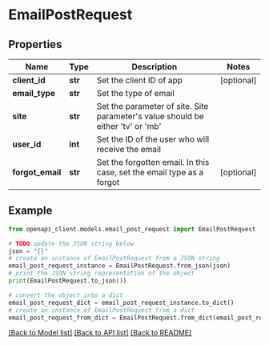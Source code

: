 # EmailPostRequest


## Properties

Name | Type | Description | Notes
------------ | ------------- | ------------- | -------------
**client_id** | **str** | Set the client ID of app | [optional] 
**email_type** | **str** | Set the type of email | 
**site** | **str** | Set the parameter of site. Site parameter&#39;s value should be either &#39;tv&#39; or &#39;mb&#39; | 
**user_id** | **int** | Set the ID of the user who will receive the email | 
**forgot_email** | **str** | Set the forgotten email. In this case, set the email type as a forgot | [optional] 

## Example

```python
from openapi_client.models.email_post_request import EmailPostRequest

# TODO update the JSON string below
json = "{}"
# create an instance of EmailPostRequest from a JSON string
email_post_request_instance = EmailPostRequest.from_json(json)
# print the JSON string representation of the object
print(EmailPostRequest.to_json())

# convert the object into a dict
email_post_request_dict = email_post_request_instance.to_dict()
# create an instance of EmailPostRequest from a dict
email_post_request_from_dict = EmailPostRequest.from_dict(email_post_request_dict)
```
[[Back to Model list]](../README.md#documentation-for-models) [[Back to API list]](../README.md#documentation-for-api-endpoints) [[Back to README]](../README.md)


